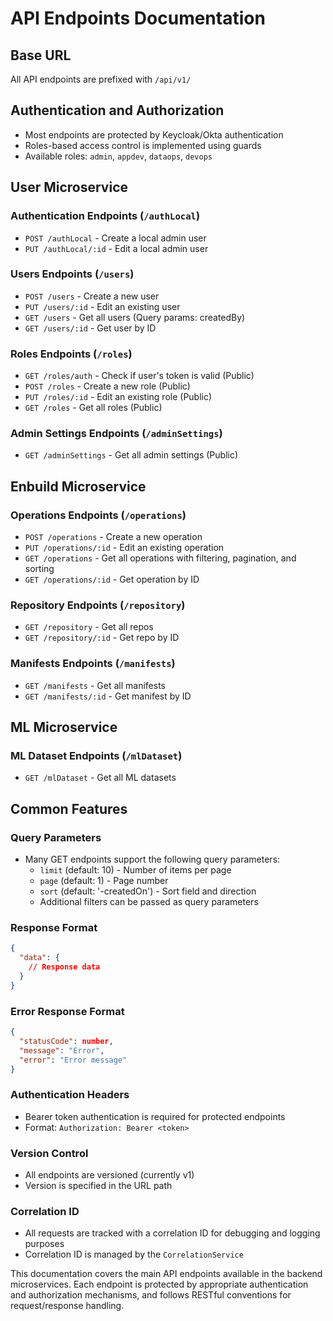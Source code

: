 
# API Endpoints Documentation

## Base URL
All API endpoints are prefixed with `/api/v1/`

## Authentication and Authorization
- Most endpoints are protected by Keycloak/Okta authentication
- Roles-based access control is implemented using guards
- Available roles: `admin`, `appdev`, `dataops`, `devops`

## User Microservice

### Authentication Endpoints (`/authLocal`)
- `POST /authLocal` - Create a local admin user
- `PUT /authLocal/:id` - Edit a local admin user

### Users Endpoints (`/users`)
- `POST /users` - Create a new user
- `PUT /users/:id` - Edit an existing user
- `GET /users` - Get all users (Query params: createdBy)
- `GET /users/:id` - Get user by ID

### Roles Endpoints (`/roles`)
- `GET /roles/auth` - Check if user's token is valid (Public)
- `POST /roles` - Create a new role (Public)
- `PUT /roles/:id` - Edit an existing role (Public)
- `GET /roles` - Get all roles (Public)

### Admin Settings Endpoints (`/adminSettings`)
- `GET /adminSettings` - Get all admin settings (Public)

## Enbuild Microservice

### Operations Endpoints (`/operations`)
- `POST /operations` - Create a new operation
- `PUT /operations/:id` - Edit an existing operation
- `GET /operations` - Get all operations with filtering, pagination, and sorting
- `GET /operations/:id` - Get operation by ID

### Repository Endpoints (`/repository`)
- `GET /repository` - Get all repos
- `GET /repository/:id` - Get repo by ID

### Manifests Endpoints (`/manifests`)
- `GET /manifests` - Get all manifests
- `GET /manifests/:id` - Get manifest by ID

## ML Microservice

### ML Dataset Endpoints (`/mlDataset`)
- `GET /mlDataset` - Get all ML datasets

## Common Features

### Query Parameters
- Many GET endpoints support the following query parameters:
  - `limit` (default: 10) - Number of items per page
  - `page` (default: 1) - Page number
  - `sort` (default: '-createdOn') - Sort field and direction
  - Additional filters can be passed as query parameters

### Response Format
```json
{
  "data": {
    // Response data
  }
}
```

### Error Response Format
```json
{
  "statusCode": number,
  "message": "Error",
  "error": "Error message"
}
```

### Authentication Headers
- Bearer token authentication is required for protected endpoints
- Format: `Authorization: Bearer <token>`

### Version Control
- All endpoints are versioned (currently v1)
- Version is specified in the URL path

### Correlation ID
- All requests are tracked with a correlation ID for debugging and logging purposes
- Correlation ID is managed by the `CorrelationService`

This documentation covers the main API endpoints available in the backend microservices. Each endpoint is protected by appropriate authentication and authorization mechanisms, and follows RESTful conventions for request/response handling.
